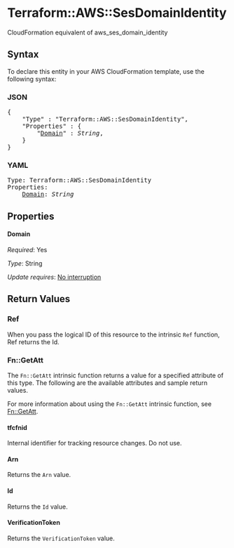 # Terraform::AWS::SesDomainIdentity

CloudFormation equivalent of aws_ses_domain_identity

## Syntax

To declare this entity in your AWS CloudFormation template, use the following syntax:

### JSON

<pre>
{
    "Type" : "Terraform::AWS::SesDomainIdentity",
    "Properties" : {
        "<a href="#domain" title="Domain">Domain</a>" : <i>String</i>,
    }
}
</pre>

### YAML

<pre>
Type: Terraform::AWS::SesDomainIdentity
Properties:
    <a href="#domain" title="Domain">Domain</a>: <i>String</i>
</pre>

## Properties

#### Domain

_Required_: Yes

_Type_: String

_Update requires_: [No interruption](https://docs.aws.amazon.com/AWSCloudFormation/latest/UserGuide/using-cfn-updating-stacks-update-behaviors.html#update-no-interrupt)

## Return Values

### Ref

When you pass the logical ID of this resource to the intrinsic `Ref` function, Ref returns the Id.

### Fn::GetAtt

The `Fn::GetAtt` intrinsic function returns a value for a specified attribute of this type. The following are the available attributes and sample return values.

For more information about using the `Fn::GetAtt` intrinsic function, see [Fn::GetAtt](https://docs.aws.amazon.com/AWSCloudFormation/latest/UserGuide/intrinsic-function-reference-getatt.html).

#### tfcfnid

Internal identifier for tracking resource changes. Do not use.

#### Arn

Returns the <code>Arn</code> value.

#### Id

Returns the <code>Id</code> value.

#### VerificationToken

Returns the <code>VerificationToken</code> value.

